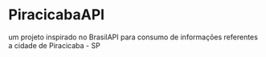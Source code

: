 # PiracicabaAPI
um projeto inspirado no BrasilAPI para consumo de informações referentes a cidade de Piracicaba - SP
